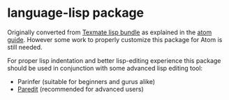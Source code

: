 # language-lisp package

Originally converted from [Texmate lisp bundle](https://github.com/textmate/lisp.tmbundle) as explained in the [atom guide](http://atom.io/docs/latest/converting-a-text-mate-bundle). However some work to properly customize this package for Atom is still needed.

For proper lisp indentation and better lisp-editing experience this package should be used in conjunction with some advanced lisp editing tool:
- Parinfer (suitable for beginners and gurus alike)
- [Paredit](https://atom.io/packages/lisp-paredit) (recommended for advanced users)

